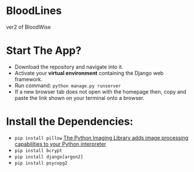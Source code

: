 # BloodLines
ver2 of BloodWise

# Start The App?

 - Download the repository and navigate into it.
 - Activate your **virtual environment** containing the Django web framework.
 - Run command: `python manage.py runserver`
 - If a new browser tab does not open with the homepage then, copy and paste the link shown on your terminal onto a browser.

# Install the Dependencies:
 - `pip install pillow` [The Python Imaging Library adds image processing capabilities to your Python interpreter](https://github.com/python-pillow/Pillow)
 - `pip install bcrypt`
 - `pip install django[argon2]`
 - `pip install psycopg2`
